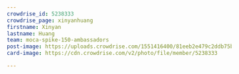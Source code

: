 ```yaml
---
crowdrise_id: 5238333
crowdrise_page: xinyanhuang
firstname: Xinyan
lastname: Huang
team: moca-spike-150-ambassadors
post-image: https://uploads.crowdrise.com/1551416400/81eeb2e479c2ddb75b7f7300d6135f58.jpg
card-image: https://cdn.crowdrise.com/v2/photo/file/member/5238333

---
```

